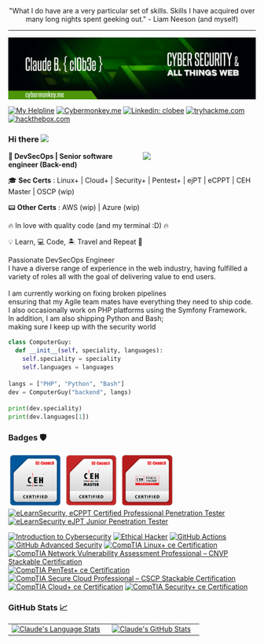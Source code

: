 

<div align="center">"What I do have are a very particular set of skills. Skills I have acquired over many long nights spent geeking out." - Liam Neeson (and myself)</div>

---

<img align='center' src="./github-banner.png"/>

[![My Helpline](https://img.shields.io/badge/-ko--fi.com-white?style=for-the-badge&logoColor=blue&link=https://ko-fi.com/clobee)](https://ko-fi.com/clobee)
[![Cybermonkey.me](https://img.shields.io/badge/-cybermonkey.me-success?style=for-the-badge)](https://cybermonkey.me)
[![Linkedin: clobee](https://img.shields.io/badge/-LinkedIn-0077B2?style=for-the-badge&logo=linkedin&logoColor=white&link=https://ldd.com)](https://www.linkedin.com/in/clobee/)
[![tryhackme.com](https://img.shields.io/badge/-tryhackme-red?style=for-the-badge&logoColor=white&link=https://tryhackme.com/p/clobee)](https://tryhackme.com/p/clobee)
[![hackthebox.com](https://img.shields.io/badge/-hackthebox-black?style=for-the-badge&color=black&link=https://app.hackthebox.eu/profile/422272)](https://app.hackthebox.eu/profile/422272)


### Hi there <a href="https://cybermonkey.me"><img src="https://media.giphy.com/media/hvRJCLFzcasrR4ia7z/giphy.gif" width="5%"></a>

<img align='right' src="https://media.giphy.com/media/M9gbBd9nbDrOTu1Mqx/giphy.gif" width="230">

<p><b>🦾 DevSecOps | Senior software engineer (Back-end)</b></p>

🎓 **Sec Certs** : Linux+ | Cloud+ | Security+ | Pentest+ | ejPT | eCPPT | CEH Master | OSCP (wip)

📟 **Other Certs** : AWS (wip) | Azure (wip)

🔥 In love with quality code (and my terminal :D) 🔥

💡 Learn, 💻 Code, 🏝️ Travel and Repeat 🔁

<p>
Passionate DevSecOps Engineer<br/>
I have a diverse range of experience in the web industry, having fulfilled a variety of roles all with the goal of delivering value to end users. 
<br/><br/>
I am currently working on fixing broken pipelines<br/>
ensuring that my Agile team mates have everything they need to ship code.<br/>
I also occasionally work on PHP platforms using the Symfony Framework.<br/>
In addition, I am also shipping Python and Bash;<br/>
making sure I keep up with the security world
</p>

```python
class ComputerGuy:
  def __init__(self, speciality, languages):
    self.speciality = speciality
    self.languages = languages

langs = ["PHP", "Python", "Bash"]
dev = ComputerGuy("backend", langs)

print(dev.speciality)
print(dev.languages[1])
```

### Badges 🛡️

<a href="#" title="CEH - Certified Ethical Hacker" rel="nofollow"><img src="https://github.com/clobee/clobee/blob/master/CEH.png" alt="CEH" style="max-width: 100%;" width="110"></a>
<a href="#" title="CEH Master - Certified Ethical Hacker" rel="nofollow"><img src="https://github.com/clobee/clobee/blob/master/CEHMASTER.png" alt="CEH MASTER" style="max-width: 100%;" width="110"></a>
<a href="#" title="CEH Practical - Certified Ethical Hacker" rel="nofollow"><img src="https://github.com/clobee/clobee/blob/master/CEHPRACTICAL.png" alt="CEH Practical" style="max-width: 100%;" width="110"></a>
<a href="https://verified.elearnsecurity.com/certificates/b3742e84-4401-4b55-875d-4830bf2baa84" title="eLearnSecurity, eCPPT Certified Professional Penetration Tester" rel="nofollow"><img src="https://api.accredible.com/v1/frontend/credential_website_embed_image/badge/79652816" alt="eLearnSecurity, eCPPT Certified Professional Penetration Tester" style="max-width: 100%;" width="110"></a>
<a href="https://verified.elearnsecurity.com/certificates/739bd877-bd5f-4489-94bb-efd1a0e2a3b7" title="eLearnSecurity, eJPT Certified Professional Penetration Tester" rel="nofollow"><img src="https://api.accredible.com/v1/frontend/credential_website_embed_image/badge/79638906" alt="eLearnSecurity eJPT Junior Penetration Tester" style="max-width: 100%;" width="110"></a>

<!--START_SECTION:badges-->
[![Introduction to Cybersecurity](https://images.credly.com/size/110x110/images/af8c6b4e-fc31-47c4-8dcb-eb7a2065dc5b/I2CS__1_.png)](http://www.credly.com/badges/1cee1c9d-b585-4650-9416-7071c022c40d "Introduction to Cybersecurity")
[![Ethical Hacker](https://images.credly.com/size/110x110/images/242902b5-f527-42ad-865e-977c9e1b5b58/image.png)](http://www.credly.com/badges/aca04c02-2650-43f4-9946-e4309892e330 "Ethical Hacker")
[![GitHub Actions](https://images.credly.com/size/110x110/images/89efc3e7-842b-4790-b09b-9ea5efc71ec3/image.png)](http://www.credly.com/badges/821fc17b-bd5b-4540-953d-4aaf5c0217aa "GitHub Actions")
[![GitHub Advanced Security](https://images.credly.com/size/110x110/images/c9ed294b-f8ac-48fa-a8c3-96dab1f110f2/image.png)](http://www.credly.com/badges/57dd4714-51bc-44e7-9b6b-b87c39f0f3ed "GitHub Advanced Security")
[![CompTIA Linux+ ce Certification](https://images.credly.com/size/110x110/images/6edb32c5-37d8-4fd4-98cd-2811932f0185/CompTIA_Linux_2Bce.png)](http://www.credly.com/badges/f58054f7-b502-4227-a415-00ef9e2bf3c8 "CompTIA Linux+ ce Certification")
[![CompTIA Network Vulnerability Assessment Professional – CNVP Stackable Certification](https://images.credly.com/size/110x110/images/3eaf80a9-a69a-480a-a98b-e9a91796d6cb/CompTIA_CNVP.png)](http://www.credly.com/badges/3c783712-8715-47d0-bcd6-2c6debbd517e "CompTIA Network Vulnerability Assessment Professional – CNVP Stackable Certification")
[![CompTIA PenTest+ ce Certification](https://images.credly.com/size/110x110/images/87ef04a1-b68d-4c11-acaf-a5b1d4c2c9ea/CompTIA_PenTest_2B.png)](http://www.credly.com/badges/f34c3d08-6e47-41e7-8a17-50bf40a86112 "CompTIA PenTest+ ce Certification")
[![CompTIA Secure Cloud Professional – CSCP Stackable Certification](https://images.credly.com/size/110x110/images/9f54bf46-dc18-408c-a74e-2637facd1856/CompTIA_CSCP.png)](http://www.credly.com/badges/ce5664ee-df82-4a9d-8f93-b83780e3753f "CompTIA Secure Cloud Professional – CSCP Stackable Certification")
[![CompTIA Cloud+ ce Certification](https://images.credly.com/size/110x110/images/4a1a7339-ce0f-458a-9ee7-620416e68c19/CompTIA_Cloud_2Bce.png)](http://www.credly.com/badges/2634e509-d26b-4488-a15a-15b6dc86ff6c "CompTIA Cloud+ ce Certification")
[![CompTIA Security+ ce Certification](https://images.credly.com/size/110x110/images/74790a75-8451-400a-8536-92d792c5184a/CompTIA_Security_2Bce.png)](http://www.credly.com/badges/e6d46bd4-5747-41b7-9d54-017f2a255f1c "CompTIA Security+ ce Certification")
<!--END_SECTION:badges-->

### GitHub Stats 📈

<div align="center">
  <table width="100%">
    <tbody>
      <tr>
        <td width="50%" style="border: none !important;">
        <div align="center" width="100%">
          <a href="https://github.com/clobee">
            <img src="https://github-readme-stats.vercel.app/api/top-langs/?username=clobee&hide=javascript&layout=compact&hide_border=true&langs_count=6" alt="Claude's Language Stats" vertical-align="middle"/>
          </a>
        </div>
        </td>
        <td width="50%" style="border: none !important;">
        <div align="center" width="100%">
          <a href="https://github.com/clobee">
            <img src="https://github-readme-stats.vercel.app/api?username=clobee&show_icons=true&hide=stars&hide_border=true" alt="Claude's GitHub Stats" vertical-align="middle"/>
          </a>
        </div>
        </td>
      </tr>
    </tbody>
  <table>
<div>



